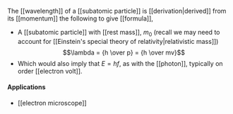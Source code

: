 The [[wavelength]] of a [[subatomic particle]] is [[derivation|derived]] from its [[momentum]] the following to give [[formula]],
- A [[subatomic particle]] with [[rest mass]], $m_0$ (recall we may need to account for [[Einstein's special theory of relativity|relativistic mass]])$$\lambda = {h \over p} = {h \over mv}$$
- Which would also imply that $E=hf$, as with the [[photon]], typically on order [[electron volt]].

#### Applications
- [[electron microscope]]